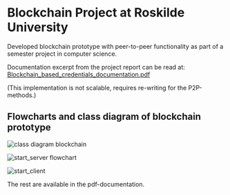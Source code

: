 # Blockchain Project at Roskilde University

Developed blockchain prototype with peer-to-peer functionality as part of a semester project in computer science.

Documentation excerpt from the project report can be read at: [Blockchain_based_credentials_documentation.pdf](https://github.com/kleethesama/blockchain-project/files/11131597/Blockchain_based_credentials_documentation.pdf)

(This implementation is not scalable, requires re-writing for the P2P-methods.)

## Flowcharts and class diagram of blockchain prototype

![class diagram blockchain](https://user-images.githubusercontent.com/38240805/229340591-4e1641a8-bf10-4134-99fb-6e8871130b69.png)

![start_server flowchart](https://user-images.githubusercontent.com/38240805/229340761-3fbdd147-3b66-487b-84b9-bc1f70fd0bbe.png)

![start_client](https://user-images.githubusercontent.com/38240805/229340767-0243ac90-1561-4ff6-8498-f45ac886e135.png)

The rest are available in the pdf-documentation.
